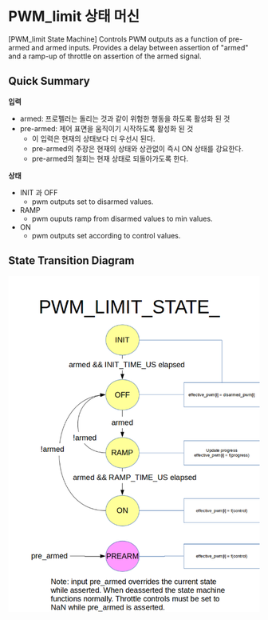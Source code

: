 # PWM_limit 상태 머신

[PWM_limit State Machine] Controls PWM outputs as a function of pre-armed and armed inputs. Provides a delay between assertion of "armed" and a ramp-up of throttle on assertion of the armed signal.

## Quick Summary

**입력**

- armed: 프로펠러는 돌리는 것과 같이 위험한 행동을 하도록 활성화 된 것
- pre-armed: 제어 표면을 움직이기 시작하도록 활성화 된 것 
    - 이 입력은 현재의 상태보다 더 우선시 된다.
    - pre-armed의 주장은 현재의 상태와 상관없이 즉시 ON 상태를 강요한다.
    - pre-armed의 철회는 현재 상태로 되돌아가도록 한다.

**상태**

- INIT 과 OFF 
    - pwm outputs set to disarmed values.
- RAMP 
    - pwm ouputs ramp from disarmed values to min values.
- ON 
    - pwm outputs set according to control values.

## State Transition Diagram

![](../../assets/diagrams/pwm_limit_state_diagram.png)